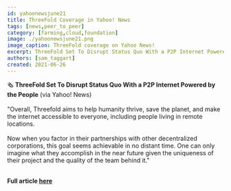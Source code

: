 ```yaml
---
id: yahoonewsjune21
title: ThreeFold Coverage in Yahoo! News
tags: [news,peer_to_peer]
category: [farming,cloud,foundation]
image: ./yahoonewsjune21.png
image_caption: ThreeFold coverage on Yahoo News!
excerpt: ThreeFold Set To Disrupt Status Quo With a P2P Internet Powered by the People - via Yahoo! News
authors: [sam_taggart]
created: 2021-06-26
---
```


🗞 **ThreeFold Set To Disrupt Status Quo With a P2P Internet Powered by the People** (via Yahoo! News)
<br/>
<br/>
"Overall, Threefold aims to help humanity thrive, save the planet, and make the internet accessible to everyone, including people living in remote locations.
<br/>
<br/>
Now when you factor in their partnerships with other decentralized corporations, this goal seems achievable in no distant time. One can only imagine what they accomplish in the near future given the uniqueness of their project and the quality of the team behind it."
<br/>
<br/>

**Full article [here](https://news.yahoo.com/news/threefold-set-disrupt-status-quo-051457787.html?guccounter=1)**
